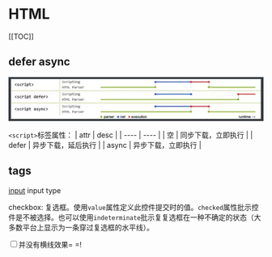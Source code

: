 # HTML

[[TOC]]

## defer async

![defer-async](./images/defer-async.png)

`<script>`标签属性：
| attr | desc |
| ---- | ---- |
| 空 | 同步下载，立即执行 |
| defer | 异步下载，延后执行 |
| async | 异步下载，立即执行 |


## tags

[input](https://developer.mozilla.org/zh-CN/docs/Web/HTML/Element/Input)
input type

checkbox: 复选框。使用`value`属性定义此控件提交时的值。`checked`属性批示控件是不被选择。也可以使用`indeterminate`批示复复选框在一种不确定的状态（大多数平台上显示为一条穿过复选框的水平线）。

<input type="checkbox" indeterminate>并没有横线效果= =!
